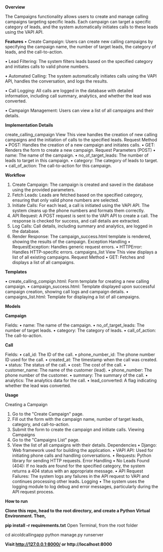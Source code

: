 
**Overview**

The Campaigns functionality allows users to create and manage calling campaigns targeting specific leads. Each campaign can target a specific category of leads, and the system automatically initiates calls to these leads using the VAPI API.

**Features**
•	Create Campaign: Users can create new calling campaigns by specifying the campaign name, the number of target leads, the category of leads, and the call-to-action.

•	Lead Filtering: The system filters leads based on the specified category and initiates calls to valid phone numbers.

•	Automated Calling: The system automatically initiates calls using the VAPI API, handles the conversation, and logs the results.

•	Call Logging: All calls are logged in the database with detailed information, including call summary, analytics, and whether the lead was converted.

•	Campaign Management: Users can view a list of all campaigns and their details.


**Implementation Details**

create_calling_campaign View
This view handles the creation of new calling campaigns and the initiation of calls to the specified leads.
Request Method
•	POST: Handles the creation of a new campaign and initiates calls.
•	GET: Renders the form to create a new campaign.
Request Parameters (POST)
•	name: The name of the campaign.
•	no_of_target_leads: The number of leads to target in this campaign.
•	category: The category of leads to target.
•	call_of_action: The call-to-action for this campaign.



**Workflow**

1.	Create Campaign: The campaign is created and saved in the database using the provided parameters.
2.	Fetch Leads: Leads are fetched based on the specified category, ensuring that only valid phone numbers are selected.
3.	Initiate Calls: For each lead, a call is initiated using the VAPI API. The system cleans up the phone numbers and formats them correctly.
4.	API Request: A POST request is sent to the VAPI API to create a call. The response is checked for success, and call details are extracted.
5.	Log Calls: Call details, including summary and analytics, are logged in the database.
6.	Render Response: The campaign_success.html template is rendered, showing the results of the campaign.
Exception Handling
•	RequestException: Handles generic request errors.
•	HTTPError: Handles HTTP-specific errors.
campaigns_list View
This view displays a list of all existing campaigns.
Request Method
•	GET: Fetches and displays a list of all campaigns.

**Templates**

•	create_calling_compign.html: Form template for creating a new calling campaign.
•	campaign_success.html: Template displayed upon successful campaign creation, showing call logs and campaign details.
•	campaigns_list.html: Template for displaying a list of all campaigns.






**Models**

**Campaign**

Fields:
•	name: The name of the campaign.
•	no_of_target_leads: The number of target leads.
•	category: The category of leads.
•	call_of_action: The call-to-action.

**Call**

Fields:
•	call_id: The ID of the call.
•	phone_number_id: The phone number ID used for the call.
•	created_at: The timestamp when the call was created.
•	status: The status of the call.
•	cost: The cost of the call.
•	customer_name: The name of the customer (lead).
•	phone_number: The phone number of the customer.
•	summary: The summary of the call.
•	analytics: The analytics data for the call.
•	lead_converted: A flag indicating whether the lead was converted.

**Usage**

Creating a Campaign
1.	Go to the "Create Campaign" page.
2.	Fill out the form with the campaign name, number of target leads, category, and call-to-action.
3.	Submit the form to create the campaign and initiate calls.
Viewing Campaigns
1.	Go to the "Campaigns List" page.
2.	View the list of all campaigns with their details.
Dependencies
•	Django: Web framework used for building the application.
•	VAPI API: Used for initiating phone calls and handling conversations.
•	Requests: Python library for sending HTTP requests.
Error Handling
•	No Leads Found (404): If no leads are found for the specified category, the system returns a 404 status with an appropriate message.
•	API Request Failures: The system logs any failures in the API request to VAPI and continues processing other leads.
Logging
•	The system uses the logging module to log debug and error messages, particularly during the API request process.


**How to run**

**Clone this repo, head to the root directory, and create a Python Virtual Environment. Then,**

 **pip install -r requirements.txt**
Open Terminal, from the root folder

cd aicoldcallingapp
python manage.py runserver

**Visit http://127.0.0.1:8000/ or http://localhost:8000**
